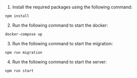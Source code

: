 1. Install the required packages using the following command:
```bash
npm install
```
2. Run the following command to start the docker:
```bash
docker-compose up
```
3. Run the following command to start the migration:
```bash
npm run migration
```
4. Run the following command to start the server:
```bash
npm run start
```